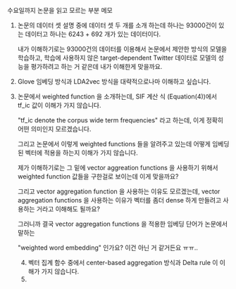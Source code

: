 수요일까지 논문을 읽고 모르는 부분 메모



1. 논문의 데이터 셋 설명 중에 데이터 셋 두 개를 소개 하는데 하나는 93000건이 있는 데이터고 하나는 6243 + 692 개가 있는 데이터이다. 

   내가 이해하기로는 93000건의 데이터를 이용해서 논문에서 제안한 방식의 모델을 학습하고, 학습에 사용하지 않은 target-dependent Twitter 데이터로 모델의 성능을 평가하려고 하는 거 같은데 내가 이해한게 맞을까요.

2. Glove 임베딩 방식과 LDA2vec 방식을 대략적으로나마 이해하고 싶습니다.

3. 논문에서 weighted function 을 소개하는데, SIF 계산 식 (Equation(4))에서 tf_ic 값이 이해가 가지 않습니다.

   "tf_ic denote the corpus wide term frequencies" 라고 하는데, 이게 정확히 어떤 의미인지 모르겠습니다.

   그리고 논문에서 이렇게 weighted functions 들을 알려주고 있는데 어떻게 임베딩된 벡터에 적용을 하는지 이해가 가지 않습니다. 

   제가 이해하기로는 그 밑에 vector aggreation functions 을 사용하기 위해서 weighted function 값들을 구한걸로 보이는데 이게 맞을까요? 

   그리고 vector aggregation function 을 사용하는 이유도 모르겠는데, vector aggregation functions 을 사용하는 이유가 벡터를 좀더 dense 하게 만들려고 사용하는 거라고 이해해도 될까요?

   그러니까 결국 vector aggregation functions 을 적용한 임베딩 단어가 논문에서 말하는

   "weighted word embedding" 인가요? 이건 아닌 거 같거든요 ㅠㅠ..

   

   4. 벡터 집계 함수 중에서 center-based aggregation 방식과 Delta rule 이 이해가 가지 않습니다.
   5. 

   

   

   

   

   

   

   

   